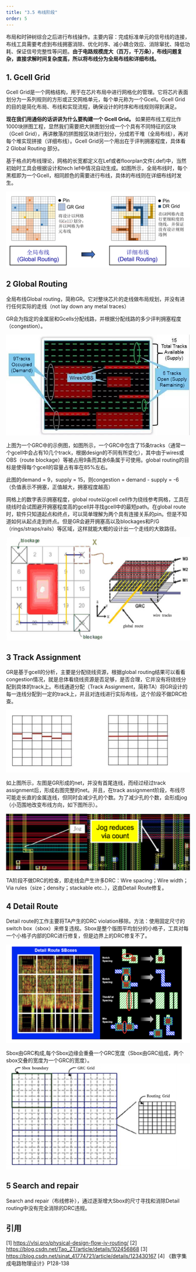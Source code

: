 ```yaml
---
title: "3.5 布线阶段"
order: 5
---
```


布局和时钟树综合之后进行布线操作。主要内容：完成标准单元的信号线的连接，布线工具需要考虑到布线拥塞消除、优化时序、减小耦合效应、消除窜扰、降低功耗、保证信号完整性等问题。**由于电路规模庞大（百万，千万条），布线问题复杂，直接求解时间复杂度高，所以将布线分为全局布线和详细布线。**


## 1. Gcell Grid

Gcell Grid是一个网格结构，用于在芯片布局中进行网格化的管理。它将芯片表面划分为一系列规则的方形或正交网格单元，每个单元称为一个Gcell。Gcell Grid的目的是简化布局、布线和实现流程，确保设计的时序和布线规则得到满足。

**现在我们用通俗的话讲讲为什么要构建一个 Gcell Grid。** 如果把布线工程比作1000块拼图工程，显然我们需要把大拼图划分成一个个具有不同特征的区块（Gcell Grid），再讲散落的拼图按区块进行划分，分成若干堆（全局布线），再对每个堆实现拼接（详细布线）。Gcell Grid另一个用出在于评判拥塞程度，具体看 2 Global Routing 部分。

基于格点的布线理论，网格的长宽都定义在Lef或者floorplan文件(.def)中，当然初始时工具会根据设计和tech lef中情况自动生成。如图所示，全局布线时，每个黑框即为一个Gcell，相同颜色的需要进行布线，具体的布线则在详细布线时发生。

![alt text](image-7.png)


## 2 Global Routing

全局布线Global routing，简称GR。它对整块芯片的走线做布局规划，并没有进行任何实际的走线（not lay down any metal traces）

GR会为指定的金属层和Gcells分配线路，并根据分配线路的多少评判拥塞程度（congestion）。

![alt text](20200727141115619.png)

上图为一个GRC中的示例图，如图所示，一个GRC中包含了15条tracks（通常一个gcell中会占有10几个track，根据design的不同有所变化），其中由于wires或OBS（route blockage）等被占用9条而其余6条属于可使用。global routing的目标是使得每个gcell的容量占有率在85%左右。

此图的demand = 9，supply = 15，则congestion = demand - supply = -6 （负值表示不拥塞，正值越大，拥塞程度越高）

网格上的数字表示拥塞程度，global route以gcell cell作为绕线参考网格，工具在绕线时会试图避开拥塞程度高的gcell并寻找gcell中的最短path。在global route时，软件只知道起点和终点，可以简单理解为两个具有连接关系的pin。但是不知道如何从起点走到终点。但是GR会避开拥塞高以及blockages和P/G（rings/straps/rails）等区域，这样就能大概的设计出一个走线的大致路径。

![alt text](20200727143233193.png)

## 3 Track Assignment

GR是基于gcell的分析，主要是分配绕线资源，根据global routing结果可以看看congestion情况，就是总体看绕线资源是否足够，是否合理，它并没有将绕线分配到具体的track上。布线通道分配（Track Assignment，简称TA）将GR设计的每一连线分配到一定的track上，并且对连线进行实际布线，这个阶段不做DRC检查。

![alt text](image-8.png)

如上图所示，左图是GR形成的net，并没有首尾连线，而经过经过track assignment后，形成右图完整的net。并且，在track assignment阶段，布线尽可能走长直的金属连线，但同时会减少孔的个数。为了减少孔的个数，会形成jog（小范围地改变布线方向，如下图所示）。

![alt text](20200727145243841.png)

TA阶段不做DRC的检查，即走线会产生许多DRC：Wire spacing；Wire width；Via rules（size；density；stackable etc..），这由Detail Route修复。


## 4 Detail Route

Detail route的工作主要将TA产生的DRC violation移除。方法：使用固定尺寸的switch box（sbox）来修复违规。Sbox是整个版图平均划分的小格子，工具对每一个小格子内部的DRC进行修复，但是边界上的DRC修复不了。

![alt text](image-9.png)

Sbox由GRC构成,每个Sbox边缘会重叠一个GRC宽度（Sbox由GRC组成，两个sbox交叠的宽度为一个GRC的宽度）。
![alt text](image-10.png)

## 5 Search and repair

Search and repair（布线修补），通过逐渐增大Sbox的尺寸寻找和消除Detail routing中没有完全消除的DRC违规。




## 引用
[1] https://vlsi.pro/physical-design-flow-iv-routing/
[2] https://blog.csdn.net/Tao_ZT/article/details/102456868
[3] https://blog.csdn.net/sinat_41774721/article/details/123430167
[4] 《数字集成电路物理设计》P128-138